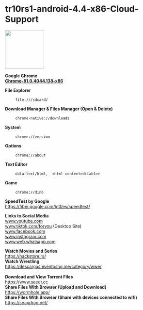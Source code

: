 # tr10rs1-android-4.4-x86-Cloud-Support

<img src="https://github.com/jesusgarcia149/tr10rs1-android-4.4-x86-support/blob/browser/Screenshot_2023-07-14-19-06-30.png" height="128px"><br>

<b>Google Chrome</b></br>
<a href="https://apkgold.es/download?file_id=1753878/chrome">
 <b>Chrome-81.0.4044.138-x86</b>
</a>

<b>File Explorer</b> <br>
<pre>
    <code>file:///sdcard/</code>
</pre>

<b>Download Manager & Files Manager (Open & Delete)</b> <br>
<pre>
    <code>chrome-native://downloads</code>
</pre>

<b>System</b> <br>
<pre>
    <code>chrome://version</code>
</pre>

<b>Options</b> <br>
<pre>
    <code>chrome://about</code>
</pre>

<b>Text Editor</b> <br>
<pre>
    <code>data:text/html,  &lt;html contenteditable&gt;</code>
</pre>

<b>Game</b> <br>
<pre>
    <code>chrome://dino</code>
</pre>

<b>SpeedTest by Google</b> <br>
https://fiber.google.com/intl/es/speedtest/

<b> Links to Social Media  </b>  <br>
www.youtube.com <br>
www.tiktok.com/foryou (Desktop Site) <br>
www.facebook.com <br>
www.instagram.com <br>
www.web.whatsapp.com <br>

<b>Watch Movies and Series</b> <br>
https://hackstore.rs/ <br>
<b>Watch Wrestling</b> <br>
https://descargas.eventoshq.me/category/wwe/ <br>
<br>
<b> Download and View Torrent Files </b> <br>
https://www.seedr.cc <br>
<b> Share Files With Browser (Upload and Download) </b> <br>
https://wormhole.app/ <br>
<b> Share Files With Browser (Share with devices connected to wifi) </b> <br>
https://snapdrop.net/ <br>
